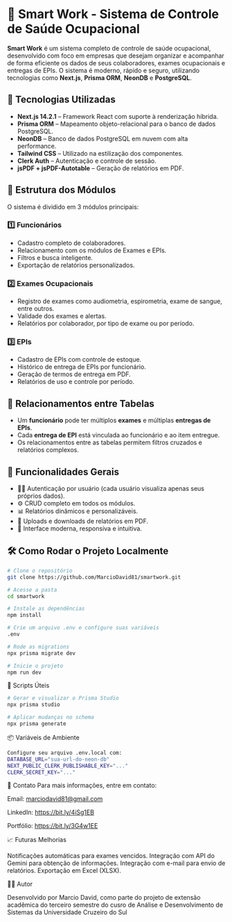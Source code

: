 # 🧠 Smart Work - Sistema de Controle de Saúde Ocupacional

**Smart Work** é um sistema completo de controle de saúde ocupacional, desenvolvido com foco em empresas que desejam organizar e acompanhar de forma eficiente os dados de seus colaboradores, exames ocupacionais e entregas de EPIs. O sistema é moderno, rápido e seguro, utilizando tecnologias como **Next.js**, **Prisma ORM**, **NeonDB** e **PostgreSQL**.

## 🚀 Tecnologias Utilizadas

- **Next.js 14.2.1** – Framework React com suporte à renderização híbrida.
- **Prisma ORM** – Mapeamento objeto-relacional para o banco de dados PostgreSQL.
- **NeonDB** – Banco de dados PostgreSQL em nuvem com alta performance.
- **Tailwind CSS** – Utilizado na estilização dos componentes.
- **Clerk Auth** – Autenticação e controle de sessão.
- **jsPDF + jsPDF-Autotable** – Geração de relatórios em PDF.

## 🧩 Estrutura dos Módulos

O sistema é dividido em 3 módulos principais:

### 1️⃣ Funcionários
- Cadastro completo de colaboradores.
- Relacionamento com os módulos de Exames e EPIs.
- Filtros e busca inteligente.
- Exportação de relatórios personalizados.

### 2️⃣ Exames Ocupacionais
- Registro de exames como audiometria, espirometria, exame de sangue, entre outros.
- Validade dos exames e alertas.
- Relatórios por colaborador, por tipo de exame ou por período.

### 3️⃣ EPIs
- Cadastro de EPIs com controle de estoque.
- Histórico de entrega de EPIs por funcionário.
- Geração de termos de entrega em PDF.
- Relatórios de uso e controle por período.

## 🔗 Relacionamentos entre Tabelas

- Um **funcionário** pode ter múltiplos **exames** e múltiplas **entregas de EPIs**.
- Cada **entrega de EPI** está vinculada ao funcionário e ao item entregue.
- Os relacionamentos entre as tabelas permitem filtros cruzados e relatórios complexos.

## 📄 Funcionalidades Gerais

- 🧑‍💼 Autenticação por usuário (cada usuário visualiza apenas seus próprios dados).
- ⚙️ CRUD completo em todos os módulos.
- 📊 Relatórios dinâmicos e personalizáveis.
- 📎 Uploads e downloads de relatórios em PDF.
- 🧩 Interface moderna, responsiva e intuitiva.

## 🛠️ Como Rodar o Projeto Localmente

```bash
# Clone o repositório
git clone https://github.com/MarcioDavid81/smartwork.git

# Acesse a pasta
cd smartwork

# Instale as dependências
npm install

# Crie um arquivo .env e configure suas variáveis
.env

# Rode as migrations
npx prisma migrate dev

# Inicie o projeto
npm run dev
```

🧪 Scripts Úteis
```bash
# Gerar e visualizar o Prisma Studio
npx prisma studio

# Aplicar mudanças no schema
npx prisma generate
```

📦 Variáveis de Ambiente
```bash
Configure seu arquivo .env.local com:
DATABASE_URL="sua-url-do-neon-db"
NEXT_PUBLIC_CLERK_PUBLISHABLE_KEY="..."
CLERK_SECRET_KEY="..."
```


📧 Contato
Para mais informações, entre em contato:

Email: marciodavid81@gmail.com

LinkedIn: https://bit.ly/4iSg1EB

Portfólio: https://bit.ly/3G4w1EE



📈 Futuras Melhorias

Notificações automáticas para exames vencidos.
Integração com API do Gemini para obtenção de informações.
Integração com e-mail para envio de relatórios.
Exportação em Excel (XLSX).



🧑‍💻 Autor

Desenvolvido por Marcio David, como parte do projeto de extensão acadêmica do terceiro semestre do cusro de Análise e Desenvolvimento de Sistemas da Universidade Cruzeiro do Sul
